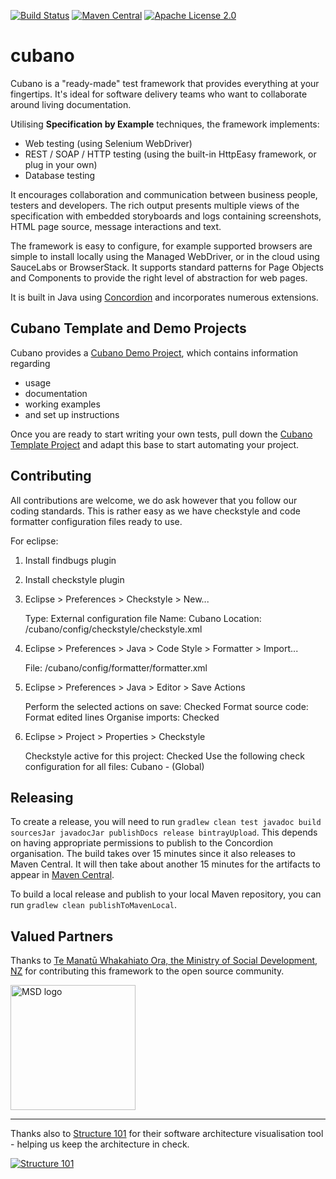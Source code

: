 [![Build Status](https://img.shields.io/travis/concordion/cubano.svg)](https://travis-ci.org/concordion/cubano)
[![Maven Central](https://img.shields.io/maven-central/v/org.concordion/cubano-concordion.svg)](http://search.maven.org/#search%7Cga%7C1%7Cg%3A%22org.concordion%22%20AND%20a%3A%22cubano-concordion%22)
[![Apache License 2.0](https://img.shields.io/badge/license-Apache%202.0-blue.svg)](http://www.apache.org/licenses/LICENSE-2.0.html)

# cubano

Cubano is a "ready-made" test framework that provides everything at your fingertips. It's ideal for software delivery teams who want to collaborate around living documentation.

Utilising __Specification by Example__ techniques, the framework implements:

* Web testing (using Selenium WebDriver)
* REST / SOAP / HTTP testing (using the built-in HttpEasy framework, or plug in your own)
* Database testing

It encourages collaboration and communication between business people, testers and developers. The rich output presents multiple views of the specification with embedded storyboards and logs containing screenshots, HTML page source, message interactions and text.

The framework is easy to configure, for example supported browsers are simple to install locally using the Managed WebDriver, or in the cloud using SauceLabs or BrowserStack. It supports standard patterns for Page Objects and Components to provide the right level of abstraction for web pages.

It is built in Java using [Concordion](http://concordion.org) and incorporates numerous extensions.

## Cubano Template and Demo Projects
Cubano provides a [Cubano Demo Project](https://github.com/concordion/cubano-demo#cubano-demo-project), which contains information regarding
* usage
* documentation
* working examples 
* and set up instructions 

Once you are ready to start writing your own tests, pull down the [Cubano Template Project](https://github.com/concordion/cubano-template) and adapt this base to start automating your project.

## Contributing

All contributions are welcome, we do ask however that you follow our coding standards.  This is rather easy as we have checkstyle and code formatter configuration files ready to use.

For eclipse:

1. Install findbugs plugin

1. Install checkstyle plugin

1. Eclipse > Preferences > Checkstyle > New...

    Type: External configuration file
    Name: Cubano
    Location: <workspace>/cubano/config/checkstyle/checkstyle.xml

1. Eclipse > Preferences > Java > Code Style > Formatter > Import...

	File: <workspace>/cubano/config/formatter/formatter.xml

1. Eclipse > Preferences > Java > Editor > Save Actions

	Perform the selected actions on save: Checked
	Format source code: Format edited lines
	Organise imports: Checked

1. Eclipse > Project > Properties > Checkstyle

	Checkstyle active for this project: Checked
	Use the following check configuration for all files: Cubano - (Global)

## Releasing

To create a release, you will need to run `gradlew clean test javadoc build sourcesJar javadocJar publishDocs release bintrayUpload`. This depends on having appropriate permissions to publish to the Concordion organisation. The build takes over 15 minutes since it also releases to Maven Central. It will then take about another 15 minutes for the artifacts to appear in [Maven Central](https://repo.maven.apache.org/maven2/org/concordion/). 

To build a local release and publish to your local Maven repository, you can run `gradlew clean publishToMavenLocal`.

## Valued Partners

Thanks to [Te Manatū Whakahiato Ora, the Ministry of Social Development, NZ](http://www.msd.govt.nz/) for contributing this framework to the open source community.

<img src="https://catalogue.data.govt.nz/uploads/group/2017-06-09-002021.456412image.jpg" alt="MSD logo" width="200"/>

---

Thanks also to [Structure 101](http://structure101.com/) for their software architecture visualisation tool - helping us keep the architecture in check. 

[![Structure 101](http://structure101.com/static-content/images/s101_170.png)](http://structure101.com/)
